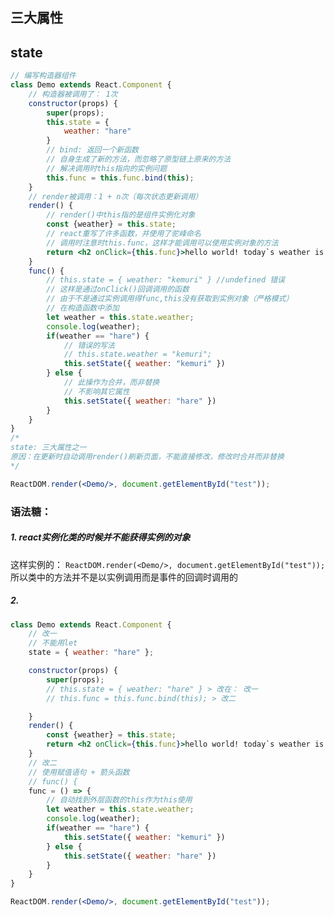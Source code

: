 ## 三大属性
## state
```jsx
// 编写构造器组件
class Demo extends React.Component {
    // 构造器被调用了： 1次
    constructor(props) {
        super(props);
        this.state = {
            weather: "hare"
        }
        // bind: 返回一个新函数
        // 自身生成了新的方法，而忽略了原型链上原来的方法
        // 解决调用时this指向的实例问题
        this.func = this.func.bind(this);
    }
    // render被调用：1 + n次（每次状态更新调用）
    render() {
        // render()中this指的是组件实例化对象
        const {weather} = this.state;
        // react重写了许多函数，并使用了驼峰命名
        // 调用时注意时this.func，这样才能调用可以使用实例对象的方法
        return <h2 onClick={this.func}>hello world! today`s weather is {weather}</h2>
    }
    func() {
        // this.state = { weather: "kemuri" } //undefined 错误
        // 这样是通过onClick()回调调用的函数
        // 由于不是通过实例调用得func,this没有获取到实例对象（严格模式）
        // 在构造函数中添加
        let weather = this.state.weather;
        console.log(weather);
        if(weather == "hare") {
            // 错误的写法
            // this.state.weather = "kemuri";
            this.setState({ weather: "kemuri" })
        } else {
            // 此操作为合并，而非替换
            // 不影响其它属性
            this.setState({ weather: "hare" })
        }
    }
}
/*
state: 三大属性之一
原因：在更新时自动调用render()刷新页面，不能直接修改，修改时合并而非替换
*/

ReactDOM.render(<Demo/>, document.getElementById("test"));
```

### 语法糖：
##### 1. react实例化类的时候并不能获得实例的对象  
这样实例的：
```ReactDOM.render(<Demo/>, document.getElementById("test"));```  
所以类中的方法并不是以实例调用而是事件的回调时调用的

##### 2. 

```jsx
class Demo extends React.Component {
    // 改一
    // 不能用let
    state = { weather: "hare" };

    constructor(props) {
        super(props);
        // this.state = { weather: "hare" } > 改在： 改一
        // this.func = this.func.bind(this); > 改二

    }
    render() {
        const {weather} = this.state;
        return <h2 onClick={this.func}>hello world! today`s weather is {weather}</h2>
    }
    // 改二
    // 使用赋值语句 + 箭头函数
    // func() {
    func = () => {
        // 自动找到外层函数的this作为this使用
        let weather = this.state.weather;
        console.log(weather);
        if(weather == "hare") {
            this.setState({ weather: "kemuri" })
        } else {
            this.setState({ weather: "hare" })
        }
    }
}

ReactDOM.render(<Demo/>, document.getElementById("test"));
```